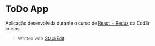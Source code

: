 # ToDo App

Aplicação desenvolvida durante o curso de [React + Redux](https://www.udemy.com/course/react-redux-pt/) da Cod3r cursos.

> Written with [StackEdit](https://stackedit.io/).